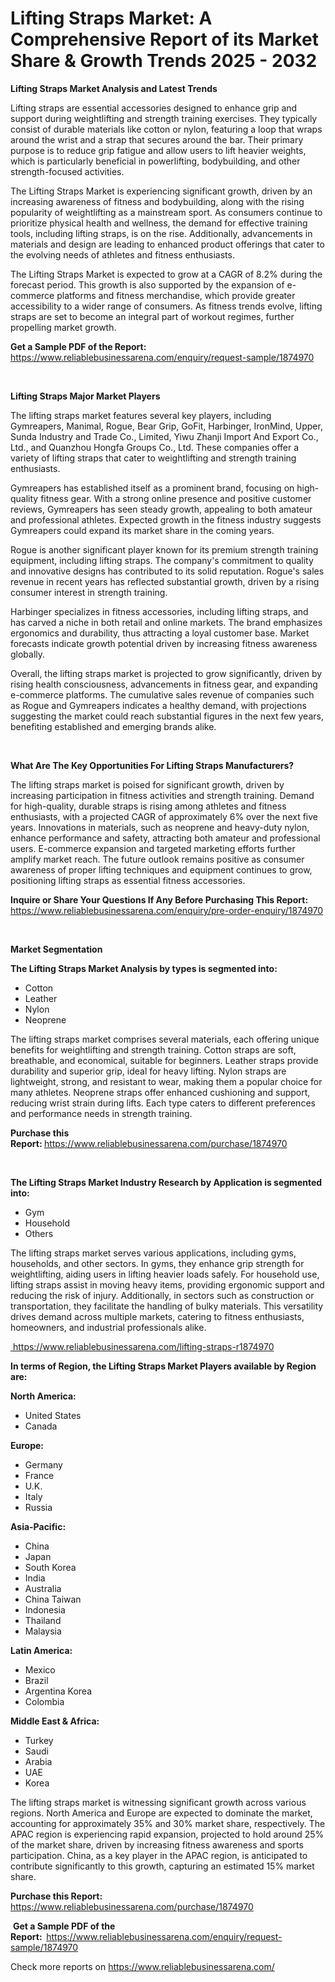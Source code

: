 <p><h1>Lifting Straps Market: A Comprehensive Report of its Market Share & Growth Trends 2025 - 2032</h1></p><p><strong>Lifting Straps Market Analysis and Latest Trends</strong></p>
<p><p>Lifting straps are essential accessories designed to enhance grip and support during weightlifting and strength training exercises. They typically consist of durable materials like cotton or nylon, featuring a loop that wraps around the wrist and a strap that secures around the bar. Their primary purpose is to reduce grip fatigue and allow users to lift heavier weights, which is particularly beneficial in powerlifting, bodybuilding, and other strength-focused activities.</p><p>The Lifting Straps Market is experiencing significant growth, driven by an increasing awareness of fitness and bodybuilding, along with the rising popularity of weightlifting as a mainstream sport. As consumers continue to prioritize physical health and wellness, the demand for effective training tools, including lifting straps, is on the rise. Additionally, advancements in materials and design are leading to enhanced product offerings that cater to the evolving needs of athletes and fitness enthusiasts.</p><p>The Lifting Straps Market is expected to grow at a CAGR of 8.2% during the forecast period. This growth is also supported by the expansion of e-commerce platforms and fitness merchandise, which provide greater accessibility to a wider range of consumers. As fitness trends evolve, lifting straps are set to become an integral part of workout regimes, further propelling market growth.</p></p>
<p><strong>Get a Sample PDF of the Report:&nbsp;</strong> <a href="https://www.reliablebusinessarena.com/enquiry/request-sample/1874970?utm_campaign=3173&utm_medium=2&utm_source=Github&utm_content=ia&utm_term=04042025&utm_id=lifting-straps">https://www.reliablebusinessarena.com/enquiry/request-sample/1874970</a></p>
<p>&nbsp;</p>
<p><strong>Lifting Straps Major Market Players</strong></p>
<p><p>The lifting straps market features several key players, including Gymreapers, Manimal, Rogue, Bear Grip, GoFit, Harbinger, IronMind, Upper, Sunda Industry and Trade Co., Limited, Yiwu Zhanji Import And Export Co., Ltd., and Quanzhou Hongfa Groups Co., Ltd. These companies offer a variety of lifting straps that cater to weightlifting and strength training enthusiasts.</p><p>Gymreapers has established itself as a prominent brand, focusing on high-quality fitness gear. With a strong online presence and positive customer reviews, Gymreapers has seen steady growth, appealing to both amateur and professional athletes. Expected growth in the fitness industry suggests Gymreapers could expand its market share in the coming years.</p><p>Rogue is another significant player known for its premium strength training equipment, including lifting straps. The company's commitment to quality and innovative designs has contributed to its solid reputation. Rogue's sales revenue in recent years has reflected substantial growth, driven by a rising consumer interest in strength training.</p><p>Harbinger specializes in fitness accessories, including lifting straps, and has carved a niche in both retail and online markets. The brand emphasizes ergonomics and durability, thus attracting a loyal customer base. Market forecasts indicate growth potential driven by increasing fitness awareness globally.</p><p>Overall, the lifting straps market is projected to grow significantly, driven by rising health consciousness, advancements in fitness gear, and expanding e-commerce platforms. The cumulative sales revenue of companies such as Rogue and Gymreapers indicates a healthy demand, with projections suggesting the market could reach substantial figures in the next few years, benefiting established and emerging brands alike.</p></p>
<p>&nbsp;</p>
<p><strong>What Are The Key Opportunities For Lifting Straps Manufacturers?</strong></p>
<p><p>The lifting straps market is poised for significant growth, driven by increasing participation in fitness activities and strength training. Demand for high-quality, durable straps is rising among athletes and fitness enthusiasts, with a projected CAGR of approximately 6% over the next five years. Innovations in materials, such as neoprene and heavy-duty nylon, enhance performance and safety, attracting both amateur and professional users. E-commerce expansion and targeted marketing efforts further amplify market reach. The future outlook remains positive as consumer awareness of proper lifting techniques and equipment continues to grow, positioning lifting straps as essential fitness accessories.</p></p>
<p><strong>Inquire or Share Your Questions If Any Before Purchasing This Report:</strong> <a href="https://www.reliablebusinessarena.com/enquiry/pre-order-enquiry/1874970?utm_campaign=3173&utm_medium=2&utm_source=Github&utm_content=ia&utm_term=04042025&utm_id=lifting-straps">https://www.reliablebusinessarena.com/enquiry/pre-order-enquiry/1874970</a></p>
<p>&nbsp;</p>
<p><strong>Market Segmentation</strong></p>
<p><strong>The Lifting Straps Market Analysis by types is segmented into:</strong></p>
<p><ul><li>Cotton</li><li>Leather</li><li>Nylon</li><li>Neoprene</li></ul></p>
<p><p>The lifting straps market comprises several materials, each offering unique benefits for weightlifting and strength training. Cotton straps are soft, breathable, and economical, suitable for beginners. Leather straps provide durability and superior grip, ideal for heavy lifting. Nylon straps are lightweight, strong, and resistant to wear, making them a popular choice for many athletes. Neoprene straps offer enhanced cushioning and support, reducing wrist strain during lifts. Each type caters to different preferences and performance needs in strength training.</p></p>
<p><strong>Purchase this Report:&nbsp;</strong><a href="https://www.reliablebusinessarena.com/purchase/1874970?utm_campaign=3173&utm_medium=2&utm_source=Github&utm_content=ia&utm_term=04042025&utm_id=lifting-straps">https://www.reliablebusinessarena.com/purchase/1874970</a></p>
<p>&nbsp;</p>
<p><strong>The Lifting Straps Market Industry Research by Application is segmented into:</strong></p>
<p><ul><li>Gym</li><li>Household</li><li>Others</li></ul></p>
<p><p>The lifting straps market serves various applications, including gyms, households, and other sectors. In gyms, they enhance grip strength for weightlifting, aiding users in lifting heavier loads safely. For household use, lifting straps assist in moving heavy items, providing ergonomic support and reducing the risk of injury. Additionally, in sectors such as construction or transportation, they facilitate the handling of bulky materials. This versatility drives demand across multiple markets, catering to fitness enthusiasts, homeowners, and industrial professionals alike.</p></p>
<p><a href="https://www.reliablebusinessarena.com/lifting-straps-r1874970?utm_campaign=3173&utm_medium=2&utm_source=Github&utm_content=ia&utm_term=04042025&utm_id=lifting-straps">&nbsp;https://www.reliablebusinessarena.com/lifting-straps-r1874970</a></p>
<p><strong>In terms of Region, the Lifting Straps Market Players available by Region are:</strong></p>
<p>
    <p> <strong> North America: </strong>
        <ul>
            <li>United States</li>
            <li>Canada</li>
        </ul>
        </p> 
    <p> <strong> Europe: </strong>
        <ul>
            <li>Germany</li>
            <li>France</li>
            <li>U.K.</li>
            <li>Italy</li>
            <li>Russia</li>
        </ul>
        </p> 
    <p> <strong> Asia-Pacific: </strong>
        <ul>
            <li>China</li>
            <li>Japan</li>
            <li>South Korea</li>
            <li>India</li>
            <li>Australia</li>
            <li>China Taiwan</li>
            <li>Indonesia</li>
            <li>Thailand</li>
            <li>Malaysia</li>
        </ul>
        </p> 
    <p> <strong> Latin America: </strong>
        <ul>
            <li>Mexico</li>
            <li>Brazil</li>
            <li>Argentina Korea</li>
            <li>Colombia</li>
        </ul>
        </p> 
    <p> <strong> Middle East & Africa: </strong>
        <ul>
            <li>Turkey</li>
            <li>Saudi</li>
            <li>Arabia</li>
            <li>UAE</li>
            <li>Korea</li>
        </ul>
    </p>
    </p>
<p><p>The lifting straps market is witnessing significant growth across various regions. North America and Europe are expected to dominate the market, accounting for approximately 35% and 30% market share, respectively. The APAC region is experiencing rapid expansion, projected to hold around 25% of the market share, driven by increasing fitness awareness and sports participation. China, as a key player in the APAC region, is anticipated to contribute significantly to this growth, capturing an estimated 15% market share.</p></p>
<p><strong>Purchase this Report: </strong><a href="https://www.reliablebusinessarena.com/purchase/1874970?utm_campaign=3173&utm_medium=2&utm_source=Github&utm_content=ia&utm_term=04042025&utm_id=lifting-straps">https://www.reliablebusinessarena.com/purchase/1874970</a></p>
<p>&nbsp;<strong>Get a Sample PDF of the Report:&nbsp;&nbsp;</strong><a href="https://www.reliablebusinessarena.com/enquiry/request-sample/1874970?utm_campaign=3173&utm_medium=2&utm_source=Github&utm_content=ia&utm_term=04042025&utm_id=lifting-straps">https://www.reliablebusinessarena.com/enquiry/request-sample/1874970</a></p>
<p><strong></strong></p>
<p>Check more reports on <a href="https://www.reliablebusinessarena.com/?utm_campaign=3173&utm_medium=2&utm_source=Github&utm_content=ia&utm_term=04042025&utm_id=lifting-straps">https://www.reliablebusinessarena.com/</a></p>